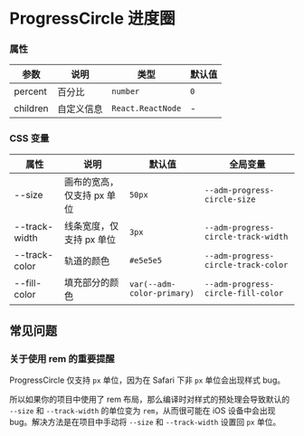 # ProgressCircle 进度圈

<code src="./demos/demo1.tsx"></code>

### 属性

| 参数     | 说明       | 类型              | 默认值 |
| -------- | ---------- | ----------------- | ------ |
| percent  | 百分比     | `number`          | `0`    |
| children | 自定义信息 | `React.ReactNode` | -      |

### CSS 变量

| 属性          | 说明                       | 默认值                     | 全局变量                            |
| ------------- | -------------------------- | -------------------------- | ----------------------------------- |
| --size        | 画布的宽高，仅支持 px 单位 | `50px`                     | `--adm-progress-circle-size`        |
| --track-width | 线条宽度，仅支持 px 单位   | `3px`                      | `--adm-progress-circle-track-width` |
| --track-color | 轨道的颜色                 | `#e5e5e5`                  | `--adm-progress-circle-track-color` |
| --fill-color  | 填充部分的颜色             | `var(--adm-color-primary)` | `--adm-progress-circle-fill-color`  |

## 常见问题

### 关于使用 rem 的重要提醒

ProgressCircle 仅支持 `px` 单位，因为在 Safari 下非 `px` 单位会出现样式 bug。

所以如果你的项目中使用了 rem 布局，那么编译时对样式的预处理会导致默认的 `--size` 和 `--track-width` 的单位变为 `rem`，从而很可能在 iOS 设备中会出现 bug。解决方法是在项目中手动将 `--size` 和 `--track-width` 设置回 `px` 单位。

